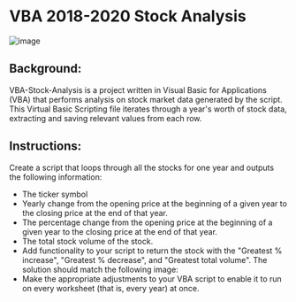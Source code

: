 # VBA 2018-2020 Stock Analysis
![image](https://github.com/sorapmas/VBA-challenge/assets/128443029/4427c395-c0fe-43d4-9b52-9d057e6a7024)


## Background:
VBA-Stock-Analysis is a project written in Visual Basic for Applications (VBA) that performs analysis on stock market data generated by the script. This Virtual Basic Scripting file iterates through a year's worth of stock data, extracting and saving relevant values from each row.

## Instructions:

Create a script that loops through all the stocks for one year and outputs the following information:

  - The ticker symbol
  - Yearly change from the opening price at the beginning of a given year to the closing price at the end of that year.
  - The percentage change from the opening price at the beginning of a given year to the closing price at the end of that year.
  - The total stock volume of the stock.
  - Add functionality to your script to return the stock with the "Greatest % increase", "Greatest % decrease", and "Greatest total volume". The solution should match the following image:
  - Make the appropriate adjustments to your VBA script to enable it to run on every worksheet (that is, every year) at once.
